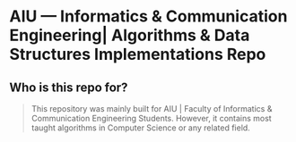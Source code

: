 # AIU — Informatics & Communication Engineering| Algorithms & Data Structures Implementations Repo

## Who is this repo for?
> This repository was mainly built for AIU | Faculty of Informatics & Communication Engineering Students.
> However, it contains most taught algorithms in Computer Science or any related field.

